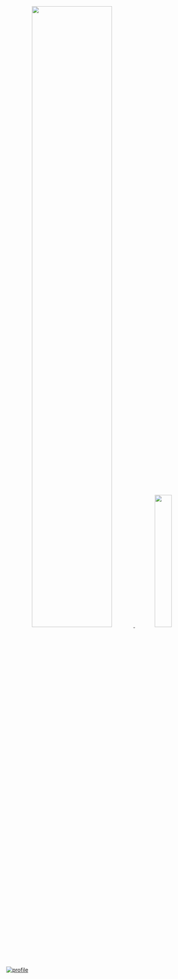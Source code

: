 <div align="center" style="text-align:center">
    <a href="#">
        <img width="65%" src="https://github-readme-streak-stats.herokuapp.com/?user=Elesdes&theme=github_dark_dimmed&background=0000&hide_border=true">
    </a>
    <a href="#">
        <img width="30%" src="https://github-readme-stats.vercel.app/api/top-langs/?username=Elesdes&size_weight=0.5&count_weight=0.5&hide=Jupyter%20Notebook,HTML,JavaScript,css,Makefile,CMAKE,SCSS&theme=github_dark_dimmed" />
    </a>
</div>

[![profile](https://github-profile-trophy.vercel.app/?username=Elesdes&theme=algolia&column=9)](https://github-profile-trophy.vercel.app/?username=Elesdes&theme=algolia&column=9)
